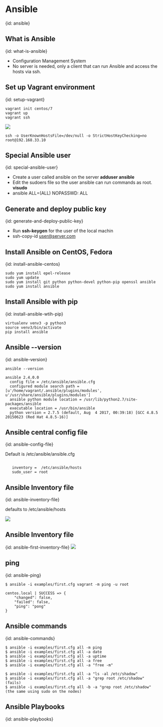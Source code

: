 # Ansible
{id: ansible}

## What is Ansible
{id: what-is-ansible}

* Configuration Management System
* No server is needed, only a client that can run Ansible and access the hosts via ssh.



## Set up Vagrant environment
{id: setup-vagrant}

```
vagrant init centos/7
vagrant up
vagrant ssh
```
![](Vagrantfile)

```
ssh -o UserKnownHostsFile=/dev/null -o StrictHostKeyChecking=no root@192.168.33.10
```



## Special Ansible user
{id: special-ansible-user}

* Create a user called ansible on the server **adduser ansible**
* Edit the sudoers file so the user ansible can run commands as root. **visudo**
* ansible ALL=(ALL)   NOPASSWD: ALL



## Generate and deploy public key
{id: generate-and-deploy-public-key}

* Run **ssh-keygen** for the user of the local machin
* ssh-copy-id  user@server.com



## Install Ansible on CentOS, Fedora
{id: install-ansible-centos}

```
sudo yum install epel-release
sudo yum update
sudo yum install git python python-devel python-pip openssl ansible
sudo yum install ansible
```


## Install Ansible with pip
{id: install-ansible-wtih-pip}

```
virtualenv venv3 -p python3
source venv3/bin/activate
pip install ansible
```


## Ansible --version
{id: ansible-version}

```
ansible --version

ansible 2.4.0.0
  config file = /etc/ansible/ansible.cfg
  configured module search path = [u'/home/vagrant/.ansible/plugins/modules', u'/usr/share/ansible/plugins/modules']
  ansible python module location = /usr/lib/python2.7/site-packages/ansible
  executable location = /usr/bin/ansible
  python version = 2.7.5 (default, Aug  4 2017, 00:39:18) [GCC 4.8.5 20150623 (Red Hat 4.8.5-16)]
```


## Ansible central config file
{id: ansible-config-file}


Default is /etc/ansible/ansible.cfg



```

   inventory =  /etc/ansible/hosts
   sudo_user = root
```


## Ansible Inventory file
{id: ansible-inventory-file}

defaults to /etc/ansible/hosts

![](examples/intro/inventory.cfg)


## Ansible Inventory file
{id: ansible-first-inventory-file}
![](examples/intro/first.cfg)


## ping
{id: ansible-ping}

```
$ ansible -i examples/first.cfg vagrant -m ping -u root

centos.local | SUCCESS => {
    "changed": false,
    "failed": false,
    "ping": "pong"
}
```


## Ansible commands
{id: ansible-commands}

```
$ ansible -i examples/first.cfg all -m ping
$ ansible -i examples/first.cfg all -a date
$ ansible -i examples/first.cfg all -a uptime
$ ansible -i examples/first.cfg all -a free
$ ansible -i examples/first.cfg all -a "free -m"

$ ansible -i examples/first.cfg all -a "ls -al /etc/shadow"
$ ansible -i examples/first.cfg all -a "grep root /etc/shadow"         (fails)
$ ansible -i examples/first.cfg all -b -a "grep root /etc/shadow"      (the same using sudo on the nodes)
```


## Ansible Playbooks
{id: ansible-playbooks}




